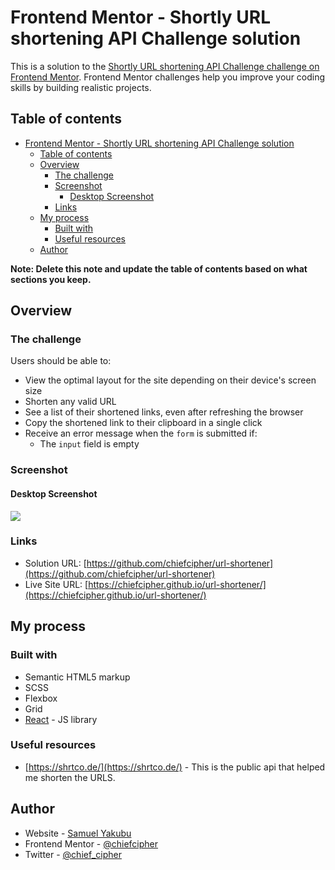 # Frontend Mentor - Shortly URL shortening API Challenge solution

This is a solution to the [Shortly URL shortening API Challenge challenge on Frontend Mentor](https://www.frontendmentor.io/challenges/url-shortening-api-landing-page-2ce3ob-G). Frontend Mentor challenges help you improve your coding skills by building realistic projects. 

## Table of contents

- [Frontend Mentor - Shortly URL shortening API Challenge solution](#frontend-mentor---shortly-url-shortening-api-challenge-solution)
  - [Table of contents](#table-of-contents)
  - [Overview](#overview)
    - [The challenge](#the-challenge)
    - [Screenshot](#screenshot)
      - [Desktop Screenshot](#desktop-screenshot)
    - [Links](#links)
  - [My process](#my-process)
    - [Built with](#built-with)
    - [Useful resources](#useful-resources)
  - [Author](#author)

**Note: Delete this note and update the table of contents based on what sections you keep.**

## Overview

### The challenge

Users should be able to:

- View the optimal layout for the site depending on their device's screen size
- Shorten any valid URL
- See a list of their shortened links, even after refreshing the browser
- Copy the shortened link to their clipboard in a single click
- Receive an error message when the `form` is submitted if:
  - The `input` field is empty

### Screenshot

#### Desktop Screenshot
![](./screenshot/desktop.png.jpg)



### Links

- Solution URL: [https://github.com/chiefcipher/url-shortener](https://github.com/chiefcipher/url-shortener)
- Live Site URL: [https://chiefcipher.github.io/url-shortener/](https://chiefcipher.github.io/url-shortener/)

## My process

### Built with

- Semantic HTML5 markup
- SCSS 
- Flexbox
- Grid
- [React](https://reactjs.org/) - JS library

### Useful resources

- [https://shrtco.de/](https://shrtco.de/) - This is the public api that helped me shorten the URLS.

## Author

- Website - [Samuel Yakubu](http://chiefcipher.netlify.app/)
- Frontend Mentor - [@chiefcipher](https://www.frontendmentor.io/profile/chiefcipher)
- Twitter - [@chief_cipher](https://twitter.com/chief_cipher)
